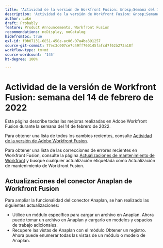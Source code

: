 ```yaml
---
title: 'Actividad de la versión de Workfront Fusion: &nbsp;Semana del 14 de febrero de 2022'
description: 'Actividad de la versión de Workfront Fusion: &nbsp;Semana del 14 de febrero de 2022'
author: Luke
draft: Probably
feature: Product Announcements, Workfront Fusion
recommendations: noDisplay, noCatalog
hidefromtoc: true
exl-id: f0b07131-6851-458e-ac06-07a4ba391257
source-git-commit: 77ec3c007ce7c49ff760145fafcd7f62b273a18f
workflow-type: tm+mt
source-wordcount: '145'
ht-degree: 100%

---
```


# Actividad de la versión de Workfront Fusion: semana del 14 de febrero de 2022

Esta página describe todas las mejoras realizadas en Adobe Workfront Fusion durante la semana del 14 de febrero de 2022.

Para obtener una lista de todos los cambios recientes, consulte [Actividad de la versión de Adobe Workfront Fusion](/help/workfront-fusion/fusion-product-releases/fusion-release-activity.md).

Para obtener una lista de las correcciones de errores recientes en Workfront Fusion, consulte la página [Actualizaciones de mantenimiento de Workfront](https://experienceleague.adobe.com/docs/workfront-known-issues/releases/current-updates.html?lang=es) y busque cualquier actualización etiquetada como Actualización de mantenimiento de Workfront Fusion.

## Actualizaciones del conector Anaplan de Workfront Fusion

Para ampliar la funcionalidad del conector Anaplan, se han realizado las siguientes actualizaciones:

* Utilice un módulo específico para cargar un archivo en Anaplan. Ahora puede tomar un archivo en Anaplan y cargarlo en modelos y espacios de trabajo adicionales.
* Recupere las vistas de Anaplan con el módulo Obtener un registro. Ahora puede enumerar todas las vistas de un módulo o modelo de Anaplan.
